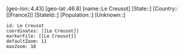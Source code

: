 ﻿---
location: [46.8,4.43]
mapzoom: [7,12] 
mapmarker: city 
type: City
tags:
- geo/City


SpocWebEntityId: 31892
isDeleted: false
confidential: public

---
[geo-lon::4.43]
[geo-lat::46.8]
[name::Le Creusot]
[State::]
[Country::[[France]]]
[StateId::]
[Population::]
[Unknown::]


```leaflet
id: Le Creusot
coordinates: [[Le Creusot]]
markerFile: [[Le Creusot]]
defaultZoom: 11 
maxZoom: 18
```
